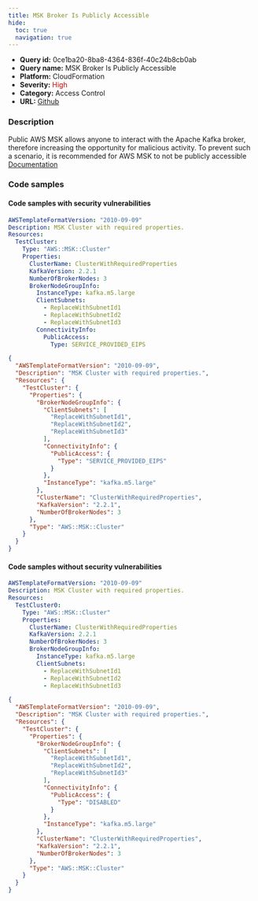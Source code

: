 ```yaml
---
title: MSK Broker Is Publicly Accessible
hide:
  toc: true
  navigation: true
---
```


<style>
  .highlight .hll {
    background-color: #ff171742;
  }
  .md-content {
    max-width: 1100px;
    margin: 0 auto;
  }
</style>

-   **Query id:** 0ce1ba20-8ba8-4364-836f-40c24b8cb0ab
-   **Query name:** MSK Broker Is Publicly Accessible
-   **Platform:** CloudFormation
-   **Severity:** <span style="color:#C00">High</span>
-   **Category:** Access Control
-   **URL:** [Github](https://github.com/Checkmarx/kics/tree/master/assets/queries/cloudFormation/aws/msk_broker_is_publicly_accessible)

### Description
Public AWS MSK allows anyone to interact with the Apache Kafka broker, therefore increasing the opportunity for malicious activity. To prevent such a scenario, it is recommended for AWS MSK to not be publicly accessible<br>
[Documentation](https://docs.aws.amazon.com/AWSCloudFormation/latest/UserGuide/aws-properties-msk-cluster-publicaccess.html)

### Code samples
#### Code samples with security vulnerabilities
```yaml title="Positive test num. 1 - yaml file" hl_lines="18"
AWSTemplateFormatVersion: "2010-09-09"
Description: MSK Cluster with required properties.
Resources:
  TestCluster:
    Type: "AWS::MSK::Cluster"
    Properties:
      ClusterName: ClusterWithRequiredProperties
      KafkaVersion: 2.2.1
      NumberOfBrokerNodes: 3
      BrokerNodeGroupInfo:
        InstanceType: kafka.m5.large
        ClientSubnets:
          - ReplaceWithSubnetId1
          - ReplaceWithSubnetId2
          - ReplaceWithSubnetId3
        ConnectivityInfo:
          PublicAccess:
            Type: SERVICE_PROVIDED_EIPS

```
```json title="Positive test num. 2 - json file" hl_lines="15"
{
  "AWSTemplateFormatVersion": "2010-09-09",
  "Description": "MSK Cluster with required properties.",
  "Resources": {
    "TestCluster": {
      "Properties": {
        "BrokerNodeGroupInfo": {
          "ClientSubnets": [
            "ReplaceWithSubnetId1",
            "ReplaceWithSubnetId2",
            "ReplaceWithSubnetId3"
          ],
          "ConnectivityInfo": {
            "PublicAccess": {
              "Type": "SERVICE_PROVIDED_EIPS"
            }
          },
          "InstanceType": "kafka.m5.large"
        },
        "ClusterName": "ClusterWithRequiredProperties",
        "KafkaVersion": "2.2.1",
        "NumberOfBrokerNodes": 3
      },
      "Type": "AWS::MSK::Cluster"
    }
  }
}

```


#### Code samples without security vulnerabilities
```yaml title="Negative test num. 1 - yaml file"
AWSTemplateFormatVersion: "2010-09-09"
Description: MSK Cluster with required properties.
Resources:
  TestCluster0:
    Type: "AWS::MSK::Cluster"
    Properties:
      ClusterName: ClusterWithRequiredProperties
      KafkaVersion: 2.2.1
      NumberOfBrokerNodes: 3
      BrokerNodeGroupInfo:
        InstanceType: kafka.m5.large
        ClientSubnets:
          - ReplaceWithSubnetId1
          - ReplaceWithSubnetId2
          - ReplaceWithSubnetId3

```
```json title="Negative test num. 2 - json file"
{
  "AWSTemplateFormatVersion": "2010-09-09",
  "Description": "MSK Cluster with required properties.",
  "Resources": {
    "TestCluster": {
      "Properties": {
        "BrokerNodeGroupInfo": {
          "ClientSubnets": [
            "ReplaceWithSubnetId1",
            "ReplaceWithSubnetId2",
            "ReplaceWithSubnetId3"
          ],
          "ConnectivityInfo": {
            "PublicAccess": {
              "Type": "DISABLED"
            }
          },
          "InstanceType": "kafka.m5.large"
        },
        "ClusterName": "ClusterWithRequiredProperties",
        "KafkaVersion": "2.2.1",
        "NumberOfBrokerNodes": 3
      },
      "Type": "AWS::MSK::Cluster"
    }
  }
}

```
